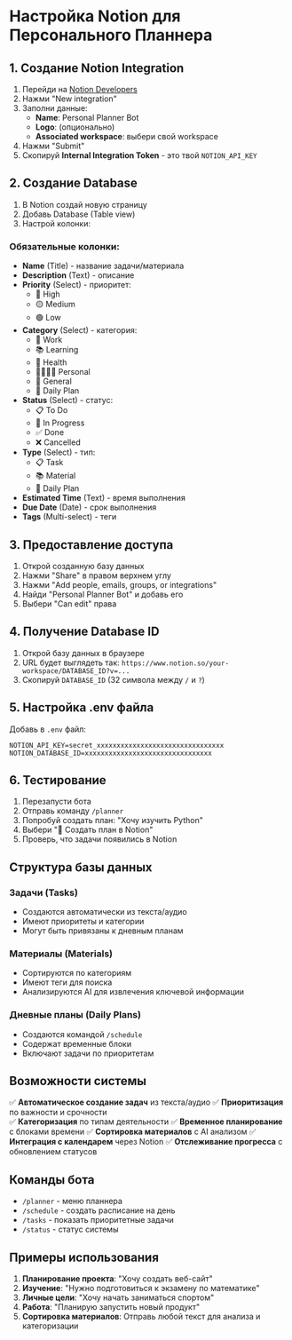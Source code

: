 # Настройка Notion для Персонального Планнера

## 1. Создание Notion Integration

1. Перейди на [Notion Developers](https://www.notion.so/my-integrations)
2. Нажми "New integration"
3. Заполни данные:
   - **Name**: Personal Planner Bot
   - **Logo**: (опционально)
   - **Associated workspace**: выбери свой workspace
4. Нажми "Submit"
5. Скопируй **Internal Integration Token** - это твой `NOTION_API_KEY`

## 2. Создание Database

1. В Notion создай новую страницу
2. Добавь Database (Table view)
3. Настрой колонки:

### Обязательные колонки:
- **Name** (Title) - название задачи/материала
- **Description** (Text) - описание
- **Priority** (Select) - приоритет:
  - 🔴 High
  - 🟡 Medium  
  - 🟢 Low
- **Category** (Select) - категория:
  - 💼 Work
  - 📚 Learning
  - 💪 Health
  - 👨‍👩‍👧‍👦 Personal
  - 📝 General
  - 📅 Daily Plan
- **Status** (Select) - статус:
  - 📋 To Do
  - 🔄 In Progress
  - ✅ Done
  - ❌ Cancelled
- **Type** (Select) - тип:
  - 📋 Task
  - 📚 Material
  - 📅 Daily Plan
- **Estimated Time** (Text) - время выполнения
- **Due Date** (Date) - срок выполнения
- **Tags** (Multi-select) - теги

## 3. Предоставление доступа

1. Открой созданную базу данных
2. Нажми "Share" в правом верхнем углу
3. Нажми "Add people, emails, groups, or integrations"
4. Найди "Personal Planner Bot" и добавь его
5. Выбери "Can edit" права

## 4. Получение Database ID

1. Открой базу данных в браузере
2. URL будет выглядеть так: `https://www.notion.so/your-workspace/DATABASE_ID?v=...`
3. Скопируй `DATABASE_ID` (32 символа между `/` и `?`)

## 5. Настройка .env файла

Добавь в `.env` файл:
```env
NOTION_API_KEY=secret_xxxxxxxxxxxxxxxxxxxxxxxxxxxxxxxx
NOTION_DATABASE_ID=xxxxxxxxxxxxxxxxxxxxxxxxxxxxxxxx
```

## 6. Тестирование

1. Перезапусти бота
2. Отправь команду `/planner`
3. Попробуй создать план: "Хочу изучить Python"
4. Выбери "📅 Создать план в Notion"
5. Проверь, что задачи появились в Notion

## Структура базы данных

### Задачи (Tasks)
- Создаются автоматически из текста/аудио
- Имеют приоритеты и категории
- Могут быть привязаны к дневным планам

### Материалы (Materials)
- Сортируются по категориям
- Имеют теги для поиска
- Анализируются AI для извлечения ключевой информации

### Дневные планы (Daily Plans)
- Создаются командой `/schedule`
- Содержат временные блоки
- Включают задачи по приоритетам

## Возможности системы

✅ **Автоматическое создание задач** из текста/аудио
✅ **Приоритизация** по важности и срочности  
✅ **Категоризация** по типам деятельности
✅ **Временное планирование** с блоками времени
✅ **Сортировка материалов** с AI анализом
✅ **Интеграция с календарем** через Notion
✅ **Отслеживание прогресса** с обновлением статусов

## Команды бота

- `/planner` - меню планнера
- `/schedule` - создать расписание на день
- `/tasks` - показать приоритетные задачи
- `/status` - статус системы

## Примеры использования

1. **Планирование проекта**: "Хочу создать веб-сайт"
2. **Изучение**: "Нужно подготовиться к экзамену по математике"
3. **Личные цели**: "Хочу начать заниматься спортом"
4. **Работа**: "Планирую запустить новый продукт"
5. **Сортировка материалов**: Отправь любой текст для анализа и категоризации
